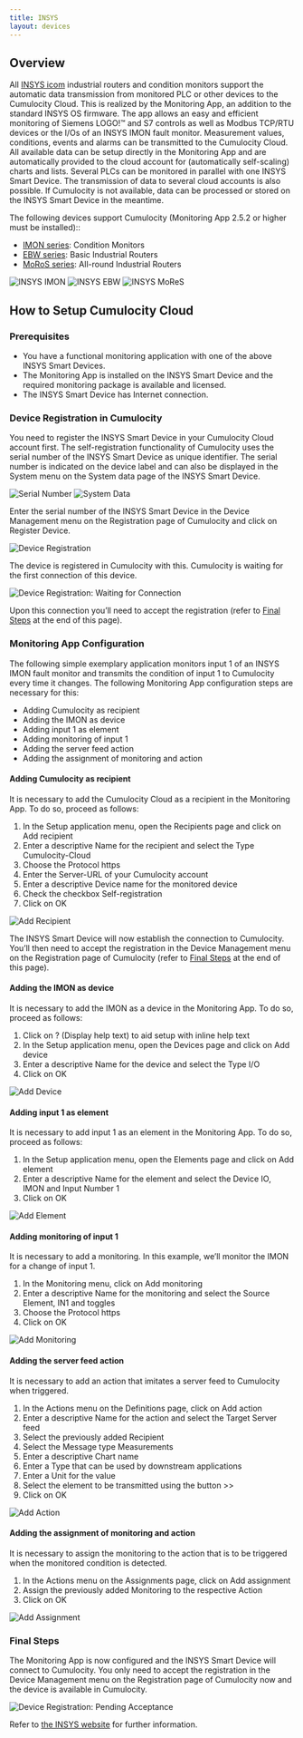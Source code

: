 ```yaml
---
title: INSYS
layout: devices
---
```


## Overview

All [INSYS icom](http://www.insys-icom.com/) industrial routers and condition monitors support the automatic data transmission from monitored PLC or other devices to the Cumulocity Cloud. This is realized by the Monitoring App, an addition to the standard INSYS OS firmware. The app allows an easy and efficient monitoring of Siemens LOGO!™ and S7 controls as well as Modbus TCP/RTU devices or the I/Os of an INSYS IMON fault monitor. Measurement values, conditions, events and alarms can be transmitted to the Cumulocity Cloud. All available data can be setup directly in the Monitoring App and are automatically provided to the cloud account for (automatically self-scaling) charts and lists. Several PLCs can be monitored in parallel with one INSYS Smart Device. The transmission of data to several cloud accounts is also possible. If Cumulocity is not available, data can be processed or stored on the INSYS Smart Device in the meantime.

The following devices support Cumulocity (Monitoring App 2.5.2 or higher must be installed)::

* [IMON series](http://insys-icom.com/IMON): Condition Monitors
* [EBW series](http://insys-icom.com/EBW): Basic Industrial Routers
* [MoRoS series](http://insys-icom.com/MoRoS): All-round Industrial Routers

<img src="/guides/devices/insys/insys-imon.png" alt="INSYS IMON" style="display: inline;max-width: 25%">
<img src="/guides/devices/insys/insys-ebw.png" alt="INSYS EBW" style="display: inline;max-width: 25%">
<img src="/guides/devices/insys/insys-mores.png" alt="INSYS MoReS" style="display: inline;max-width: 25%">

## How to Setup Cumulocity Cloud

### Prerequisites

*	You have a functional monitoring application with one of the above INSYS Smart Devices.
*	The Monitoring App is installed on the INSYS Smart Device and the required monitoring package is available and licensed.
*	The INSYS Smart Device has Internet connection.

### Device Registration in Cumulocity

You need to register the INSYS Smart Device in your Cumulocity Cloud account first. The self-registration functionality of Cumulocity uses the serial number of the INSYS Smart Device as unique identifier. The serial number is indicated on the device label and can also be displayed in the System menu on the System data page of the INSYS Smart Device.

![Serial Number](/guides/devices/insys/serialNumber.png)
![System Data](/guides/devices/insys/systemData.png)

Enter the serial number of the INSYS Smart Device in the Device Management menu on the Registration page of Cumulocity and click on Register Device.

![Device Registration](/guides/devices/insys/deviceRegistration.png)

The device is registered in Cumulocity with this. Cumulocity is waiting for the first connection of this device.

![Device Registration: Waiting for Connection](/guides/devices/insys/deviceRegistrationWaiting.png)

Upon this connection you’ll need to accept the registration (refer to [Final Steps](#final-steps) at the end of this page).

### Monitoring App Configuration

The following simple exemplary application monitors input 1 of an INSYS IMON fault monitor and transmits the condition of input 1 to Cumulocity every time it changes. The following Monitoring App configuration steps are necessary for this:

*	Adding Cumulocity as recipient
*	Adding the IMON as device
*	Adding input 1 as element
*	Adding monitoring of input 1
*	Adding the server feed action
*	Adding the assignment of monitoring and action

#### Adding Cumulocity as recipient

It is necessary to add the Cumulocity Cloud as a recipient in the Monitoring App. To do so, proceed as follows:

1.	In the Setup application menu, open the Recipients page and click on Add recipient
2.	Enter a descriptive Name for the recipient and select the Type Cumulocity-Cloud
3.	Choose the Protocol https
4.	Enter the Server-URL of your Cumulocity account
5.	Enter a descriptive Device name for the monitored device
6.	Check the checkbox Self-registration
7.	Click on OK

![Add Recipient](/guides/devices/insys/addRecipient.png)

The INSYS Smart Device will now establish the connection to Cumulocity. You’ll then need to accept the registration in the Device Management menu on the Registration page of Cumulocity (refer to [Final Steps](#final-steps) at the end of this page).

#### Adding the IMON as device

It is necessary to add the IMON as a device in the Monitoring App. To do so, proceed as follows:

1.	Click on ? (Display help text) to aid setup with inline help text
2.	In the Setup application menu, open the Devices page and click on Add device
3.	Enter a descriptive Name for the device and select the Type I/O
4.	Click on OK

![Add Device](/guides/devices/insys/addDevice.png)

#### Adding input 1 as element

It is necessary to add input 1 as an element in the Monitoring App. To do so, proceed as follows:

1.	In the Setup application menu, open the Elements page and click on Add element
2.	Enter a descriptive Name for the element and select the Device IO, IMON and Input Number 1
3.	Click on OK


![Add Element](/guides/devices/insys/addElement.png)
#### Adding monitoring of input 1

It is necessary to add a monitoring. In this example, we’ll monitor the IMON for a change of input 1.

1.	In the Monitoring menu, click on Add monitoring
2.	Enter a descriptive Name for the monitoring and select the Source Element, IN1 and toggles
3.	Choose the Protocol https
4.	Click on OK

![Add Monitoring](/guides/devices/insys/addMonitoring.png)

#### Adding the server feed action

It is necessary to add an action that imitates a server feed to Cumulocity when triggered.

1.	In the Actions menu on the Definitions page, click on Add action
2.	Enter a descriptive Name for the action and select the Target Server feed
3.	Select the previously added Recipient
4.	Select the Message type Measurements
5.	Enter a descriptive Chart name
6.	Enter a Type that can be used by downstream applications
7.	Enter a Unit for the value
8.	Select the element to be transmitted using the button >>
9.	Click on OK

![Add Action](/guides/devices/insys/addAction.png)

#### Adding the assignment of monitoring and action

It is necessary to assign the monitoring to the action that is to be triggered when the monitored condition is detected.

1.	In the Actions menu on the Assignments page, click on Add assignment
2.	Assign the previously added Monitoring to the respective Action
3.	Click on OK

![Add Assignment](/guides/devices/insys/addAssignment.png)

### Final Steps

The Monitoring App is now configured and the INSYS Smart Device will connect to Cumulocity. You only need to accept the registration in the Device Management menu on the Registration page of Cumulocity now and the device is available in Cumulocity.

![Device Registration: Pending Acceptance](/guides/devices/insys/deviceRegistrationPending.png)

Refer to [the INSYS website](https://www.insys-icom.com/monitoring-app) for further information.

